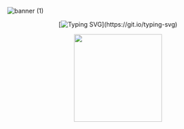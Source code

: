 ![banner (1)](https://github.com/Adri22K/Adri22K/assets/168793109/5cd84067-e2ad-4298-946e-6296281e03cc)

<div align="center">

[![Typing SVG](https://readme-typing-svg.demolab.com?font=Pacifico&size=28&duration=3000&pause=1000&color=EDC5F8&center=verdadeiro&vCenter=falso&repeat=falso&random=falso&width=600&lines=%F0%9F%8C%BA+Hi%2C+welcome+to+my+profile!;+I'm+Adrielle+and+I'm+a+programming+student!)](https://git.io/typing-svg)
</div>





<div align="center">  
  <a  <a href="https://github.com/anuraghazra/convoychat">
    <img height=200 align="center" src="[https://github-readme-stats.vercel.app/api?username=Adri22K](https://github-readme-stats.vercel.app/api?username=Adri22K)](https://github.com/anuraghazra/github-readme-stats))" />
</a>
  <a href="https://github.com/anuraghazra/convoychat">
    <img height=200 align="center" src="[https://github.com/anuraghazra/github-readme-stats](https://github-readme-stats.vercel.app/api/top-langs/?username=Adri22K&layout=compact) />
</a>
</div>

